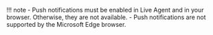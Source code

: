 !!! note
    - Push notifications must be enabled in Live Agent and in your browser. Otherwise, they are not available.
    - Push notifications are not supported by the Microsoft Edge browser.